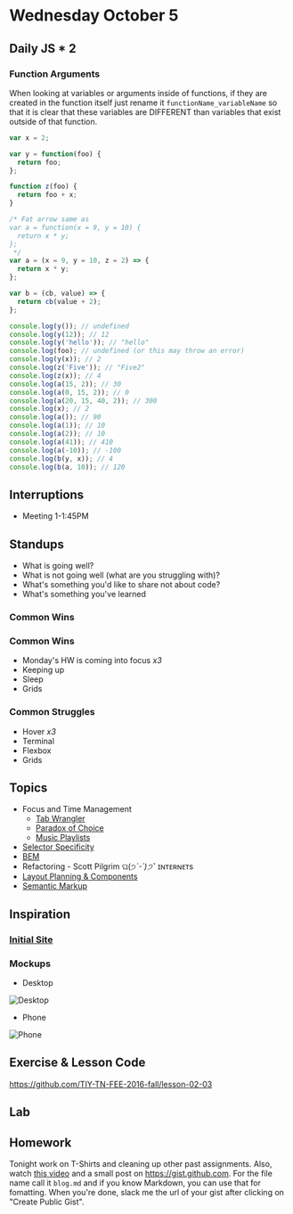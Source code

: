 # Wednesday October 5

## Daily JS * 2

### Function Arguments

When looking at variables or arguments inside of functions, if they are created in the function itself just rename it `functionName_variableName` so that it is clear that these variables are DIFFERENT than variables that exist outside of that function.


```js
var x = 2;

var y = function(foo) {
  return foo;
};

function z(foo) {
  return foo + x;
}

/* Fat arrow same as
var a = function(x = 9, y = 10) {
  return x * y;
};
 */
var a = (x = 9, y = 10, z = 2) => {
  return x * y;
};

var b = (cb, value) => {
  return cb(value + 2);
};

console.log(y()); // undefined
console.log(y(12)); // 12
console.log(y('hello')); // "hello"
console.log(foo); // undefined (or this may throw an error)
console.log(y(x)); // 2
console.log(z('Five')); // "Five2"
console.log(z(x)); // 4
console.log(a(15, 2)); // 30
console.log(a(0, 15, 2)); // 0
console.log(a(20, 15, 40, 2)); // 300
console.log(x); // 2
console.log(a()); // 90
console.log(a(1)); // 10
console.log(a(2)); // 10
console.log(a(41)); // 410
console.log(a(-10)); // -100
console.log(b(y, x)); // 4
console.log(b(a, 10)); // 120
```

## Interruptions

* Meeting 1-1:45PM

## Standups

* What is going well?
* What is not going well (what are you struggling with)?
* What's something you'd like to share not about code?
* What's something you've learned

### Common Wins

### Common Wins

* Monday's HW is coming into focus *x3*
* Keeping up
* Sleep
* Grids

### Common Struggles

* Hover *x3*
* Terminal
* Flexbox
* Grids

## Topics

* Focus and Time Management
  - [Tab Wrangler](https://chrome.google.com/webstore/detail/tab-wrangler/egnjhciaieeiiohknchakcodbpgjnchh?hl=en)
  - [Paradox of Choice](https://www.ted.com/talks/barry_schwartz_on_the_paradox_of_choice?language=en)
  - [Music Playlists](../../resources/playlists.html)
* [Selector Specificity](specificity.html)
* [BEM](bem.html)
* Refactoring - Scott Pilgrim ଘ(੭*ˊᵕˋ)੭* ̀ˋ ɪɴᴛᴇʀɴᴇᴛs
* [Layout Planning & Components](components.html)
* [Semantic Markup](semantic-markup.html)

## Inspiration

### [Initial Site](http://pricing-example.surge.sh)

### Mockups

* Desktop

![Desktop](https://github.com/theironyard-frontend-nashville/assignments/blob/cohort2/week02/wed/breakpoint4.png?raw=true)

* Phone

![Phone](https://github.com/theironyard-frontend-nashville/assignments/blob/cohort2/week02/wed/breakpoint1.png?raw=true)


## Exercise & Lesson Code

https://github.com/TIY-TN-FEE-2016-fall/lesson-02-03

## Lab

## Homework

Tonight work on T-Shirts and cleaning up other past assignments.
Also, watch [this video](https://www.youtube.com/watch?v=ofSnkJ9tPPM&index=4&list=PLfWvsMtBxHo1WqPrBwxq3zc2RDo5HkYwy) and a small post on https://gist.github.com.
For the file name call it `blog.md` and if you know Markdown, you can use that for fomatting.
When you're done, slack me the url of your gist after clicking on "Create Public Gist".
